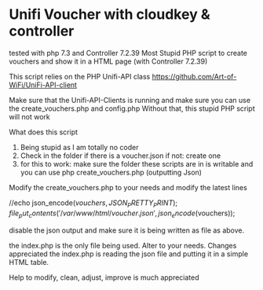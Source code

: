 # Unifi Voucher with cloudkey & controller 
tested with php 7.3 and Controller 7.2.39
Most Stupid PHP script to create vouchers and show it in a HTML page (with Controller 7.2.39)

This script relies on the PHP Unifi-API class https://github.com/Art-of-WiFi/UniFi-API-client

Make sure that the Unifi-API-Clients is running and make sure you can use the create_vouchers.php and config.php
Without that, this stupid PHP script will not work

What does this script

1. Being stupid as I am totally no coder
2. Check in the folder if there is a voucher.json if not: create one
3. for this to work: make sure the folder these scripts are in is writable and you can use php create_vouchers.php (outputting Json)

Modify the create_vouchers.php to your needs
and modify the latest lines

//echo json_encode($vouchers, JSON_PRETTY_PRINT);
file_put_contents('/var/www/html/voucher.json', json_encode($vouchers));

disable the json output and make sure it is being written as file as above. 

the index.php is the only file being used. Alter to your needs. Changes appreciated
the index.php is reading the json file and putting it in a simple HTML table. 

Help to modify, clean, adjust, improve is much appreciated
